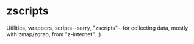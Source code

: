 # zscripts
Utilities, wrappers, scripts--sorry, "zscripts"--for collecting data, mostly with zmap/zgrab, from "z-internet". ;)
